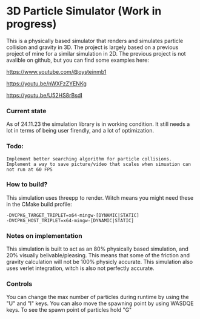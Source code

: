 # 3D Particle Simulator (Work in progress)

This is a physically based simulator that renders and simulates particle collision and gravity in 3D.
The project is largely based on a previous project of mine for a similar simulation in 2D. The previous project is not avalible on github, but you can find some examples here: 

https://www.youtube.com/@oysteinmb1

https://youtu.be/nWXFzZYENKg

https://youtu.be/U52HS8rBsdI

### Current state
As of 24.11.23 the simulation library is in working condition. It still needs a lot in terms of being user firendly, and a lot of optimization.

### Todo:
    Implement better searching algorithm for particle collisions.
    Implement a way to save picture/video that scales when simuation can not run at 60 FPS

### How to build?
This simulation uses threepp to render. Witch means you might need these in the CMake build profile:
    
    -DVCPKG_TARGET_TRIPLET=x64-mingw-[DYNAMIC|STATIC]
    -DVCPKG_HOST_TRIPLET=x64-mingw-[DYNAMIC|STATIC]

### Notes on implementation
This simulation is built to act as an 80% physically based simulation, and 20% visually belivable/pleasing. This means that some of the friction and gravity calculation will not be 100% physicly accurate. This simulation also uses verlet integration, witch is also not perfectly accurate.

### Controls
You can change the max number of particles during runtime by using the "U" and "I" keys. You can also move the spawning point by using WASDQE keys. To see the spawn point of particles hold "G"
